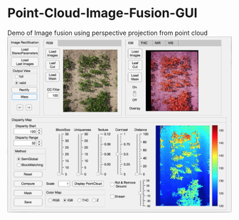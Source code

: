 # Point-Cloud-Image-Fusion-GUI
Demo of Image fusion using perspective projection from point cloud
![ScreenShot](/ScreenShot.png)
